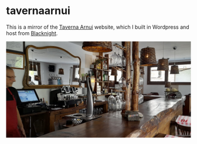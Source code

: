 # tavernaarnui

This is a mirror of the [Taverna Arnui](https://tavernaarnui.com) website, which I built in Wordpress and host from [Blacknight](https://cp.blacknight.com).

![](assets/img/hero-bg.jpg)
